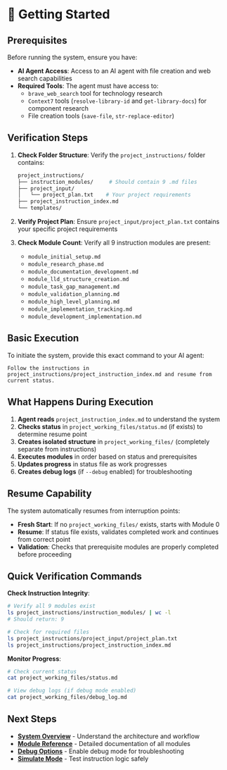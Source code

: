 # 🚀 Getting Started

## Prerequisites

Before running the system, ensure you have:

- **AI Agent Access**: Access to an AI agent with file creation and web search capabilities
- **Required Tools**: The agent must have access to:
  - `brave_web_search` tool for technology research
  - `Context7` tools (`resolve-library-id` and `get-library-docs`) for component research
  - File creation tools (`save-file`, `str-replace-editor`)

## Verification Steps

1. **Check Folder Structure**: Verify the `project_instructions/` folder contains:
   ```bash
   project_instructions/
   ├── instruction_modules/     # Should contain 9 .md files
   ├── project_input/
   │   └── project_plan.txt    # Your project requirements
   ├── project_instruction_index.md
   └── templates/
   ```

2. **Verify Project Plan**: Ensure `project_input/project_plan.txt` contains your specific project requirements

3. **Check Module Count**: Verify all 9 instruction modules are present:
   - `module_initial_setup.md`
   - `module_research_phase.md`
   - `module_documentation_development.md`
   - `module_lld_structure_creation.md`
   - `module_task_gap_management.md`
   - `module_validation_planning.md`
   - `module_high_level_planning.md`
   - `module_implementation_tracking.md`
   - `module_development_implementation.md`

## Basic Execution

To initiate the system, provide this exact command to your AI agent:

```
Follow the instructions in project_instructions/project_instruction_index.md and resume from current status.
```

## What Happens During Execution

1. **Agent reads** `project_instruction_index.md` to understand the system
2. **Checks status** in `project_working_files/status.md` (if exists) to determine resume point
3. **Creates isolated structure** in `project_working_files/` (completely separate from instructions)
4. **Executes modules** in order based on status and prerequisites
5. **Updates progress** in status file as work progresses
6. **Creates debug logs** (if `--debug` enabled) for troubleshooting

## Resume Capability

The system automatically resumes from interruption points:
- **Fresh Start**: If no `project_working_files/` exists, starts with Module 0
- **Resume**: If status file exists, validates completed work and continues from correct point
- **Validation**: Checks that prerequisite modules are properly completed before proceeding

## Quick Verification Commands

**Check Instruction Integrity**:
```bash
# Verify all 9 modules exist
ls project_instructions/instruction_modules/ | wc -l
# Should return: 9

# Check for required files
ls project_instructions/project_input/project_plan.txt
ls project_instructions/project_instruction_index.md
```

**Monitor Progress**:
```bash
# Check current status
cat project_working_files/status.md

# View debug logs (if debug mode enabled)
cat project_working_files/debug_log.md
```

## Next Steps

- **[System Overview](system-overview.md)** - Understand the architecture and workflow
- **[Module Reference](module-reference.md)** - Detailed documentation of all modules
- **[Debug Options](debug-options.md)** - Enable debug mode for troubleshooting
- **[Simulate Mode](simulate-mode.md)** - Test instruction logic safely
